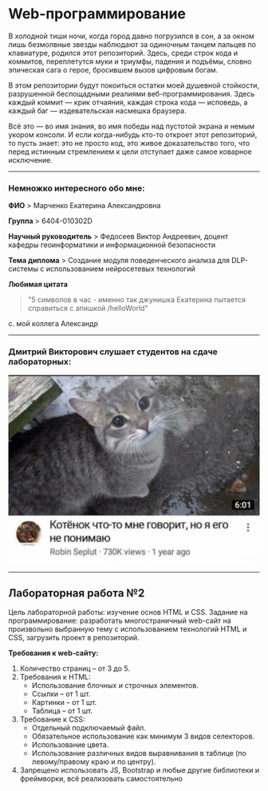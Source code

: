 # Web-программирование

В холодной тиши ночи, когда город давно погрузился в сон, а за окном лишь безмолвные звезды наблюдают за одиночным танцем пальцев по клавиатуре, родился этот репозиторий. Здесь, среди строк кода и коммитов, переплетутся муки и триумфы, падения и подъёмы, словно эпическая сага о герое, бросившем вызов цифровым богам.

В этом репозитории будут покоиться остатки моей душевной стойкости, разрушенной беспощадными реалиями веб-программирования. Здесь каждый коммит — крик отчаяния, каждая строка кода — исповедь, а каждый баг — издевательская насмешка браузера.

Всё это — во имя знания, во имя победы над пустотой экрана и немым укором консоли. И если когда-нибудь кто-то откроет этот репозиторий, то пусть знает: это не просто код, это живое доказательство того, что перед истинным стремлением к цели отступает даже самое коварное исключение.

----
### Немножко интересного обо мне:

**ФИО** > Марченко Екатерина Александровна

**Группа** > 6404-010302D

**Научный руководитель** > Федосеев Виктор Андреевич, доцент кафедры геоинформатики и информационной безопасности

**Тема диплома** > Создание модуля поведенческого анализа для DLP-системы с использованием нейросетевых технологий

**Любимая цитата** 
> "5 символов в час - именно так джунишка Екатерина пытается справиться с апишкой /helloWorld" 

c. мой коллега Александр

---

### **Дмитрий Викторович слушает студентов на сдаче лабораторных:**

![alt text](photo_2024-11-06_22-59-25.jpg)

---

## Лабораторная работа №2

Цель лабораторной работы: изучение основ HTML и CSS.
Задание на программирование: разработать многостраничный web-сайт на произвольно выбранную тему с использованием технологий HTML и CSS, загрузить проект в репозиторий.

**Требования к web-сайту:**
1.	Количество страниц – от 3 до 5.
2.	Требования к HTML:
    - Использование блочных и строчных элементов.
    - Ссылки – от 1 шт.
    - Картинки – от 1 шт.
    - Таблица – от 1 шт.
3.	Требование к CSS:
    - Отдельный подключаемый файл.
    - Обязательное использование как минимум 3 видов селекторов.
    - Использование цвета.
    - Использование различных видов выравнивания в таблице (по левому/правому краю и по центру).
4.	Запрещено использовать JS, Bootstrap и любые другие библиотеки и фреймворки, всё реализовать самостоятельно
